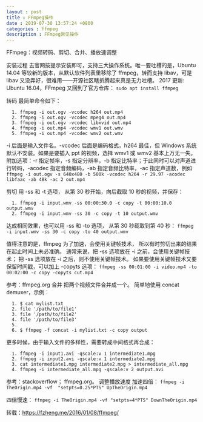 ```yaml
---
layout : post
title : FFmpeg操作
date : 2019-07-30 13:57:24 +0800
categories : ffmpeg
description : FFmpeg常见操作
---
```


FFmpeg：视频转码、剪切、合并、播放速调整

安装过程
去官网按提示安装即可，支持三大操作系统。唯一要吐槽的是，Ubuntu 14.04 等较新的版本，从默认软件列表里移除了 ffmpeg，转而支持 libav，可是 libav 又没弄好，很难用——开源社区瞎折腾起来真是无力吐槽。
2017 更新: Ubuntu 16.04，FFmpeg 又回到了官方仓库：
`sudo apt install ffmpeg`

转码
最简单命令如下：
```$xslt
  1. ffmpeg -i out.ogv -vcodec h264 out.mp4
  2. ffmpeg -i out.ogv -vcodec mpeg4 out.mp4
  3. ffmpeg -i out.ogv -vcodec libxvid out.mp4
  4. ffmpeg -i out.mp4 -vcodec wmv1 out.wmv
  5. ffmpeg -i out.mp4 -vcodec wmv2 out.wmv
```

-i 后面是输入文件名。-vcodec 后面是编码格式，h264 最佳，但 Windows 系统默认不安装。如果是要插入 ppt 的视频，选择 wmv1 或 wmv2 基本上万无一失。
附加选项：-r 指定帧率，-s 指定分辨率，-b 指定比特率；于此同时可以对声道进行转码，-acodec 指定音频编码，-ab 指定音频比特率，-ac 指定声道数，例如
`ffmpeg -i out.ogv -s 640x480 -b 500k -vcodec h264 -r 29.97 -acodec libfaac -ab 48k -ac 2 out.mp4`

剪切
用 -ss 和 -t 选项， 从第 30 秒开始，向后截取 10 秒的视频，并保存：
```
  1. ffmpeg -i input.wmv -ss 00:00:30.0 -c copy -t 00:00:10.0 output.wmv
  2. ffmpeg -i input.wmv -ss 30 -c copy -t 10 output.wmv
```
达成相同效果，也可以用 -ss 和 -to 选项， 从第 30 秒截取到第 40 秒：
`ffmpeg -i input.wmv -ss 30 -c copy -to 40 output.wmv`

值得注意的是，ffmpeg 为了加速，会使用关键帧技术， 所以有时剪切出来的结果在起止时间上未必准确。 通常来说，把 -ss 选项放在 -i 之前，会使用关键帧技术； 把 -ss 选项放在 -i 之后，则不使用关键帧技术。 如果要使用关键帧技术又要保留时间戳，可以加上 -copyts 选项：
`ffmpeg -ss 00:01:00 -i video.mp4 -to 00:02:00 -c copy -copyts cut.mp4`

参考：ffmpeg.org
合并
把两个视频文件合并成一个。
简单地使用 concat demuxer，示例：
```
  1. $ cat mylist.txt
  2. file '/path/to/file1'
  3. file '/path/to/file2'
  4. file '/path/to/file3'
  5.  
  6. $ ffmpeg -f concat -i mylist.txt -c copy output
```
更多时候，由于输入文件的多样性，需要转成中间格式再合成：
```
  1. ffmpeg -i input1.avi -qscale:v 1 intermediate1.mpg
  2. ffmpeg -i input2.avi -qscale:v 1 intermediate2.mpg
  3. cat intermediate1.mpg intermediate2.mpg > intermediate_all.mpg
  4. ffmpeg -i intermediate_all.mpg -qscale:v 2 output.avi
```
参考：stackoverflow； ffmpeg.org。
调整播放速度
加速四倍：
`ffmpeg -i TheOrigin.mp4 -vf  "setpts=0.25*PTS" UpTheOrigin.mp4`

四倍慢速：
`ffmpeg -i TheOrigin.mp4 -vf "setpts=4*PTS" DownTheOrigin.mp4`


转载：https://fzheng.me/2016/01/08/ffmpeg/